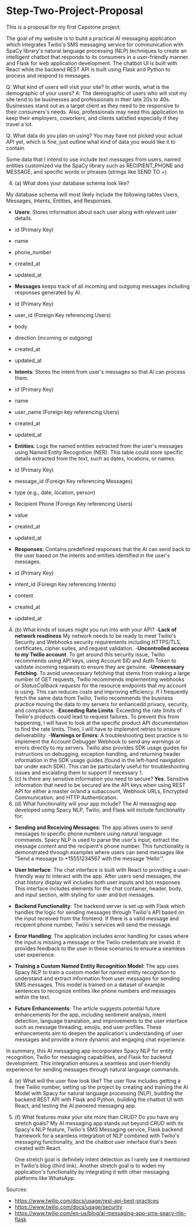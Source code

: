 # Step-Two-Project-Proposal
This is a proposal for my first Capstone project.

The goal of my website is to build a practical AI messaging application which integrates Twilio's SMS messaging service for communication with SpaCy library's natural language processing (NLP) techniques to create an intelligent chatbot that responds to its consumers in a user-friendly manner. and Flask for web application development. The chatbot UI is built with React while the backend REST API is built using Flask and Python to process and respond to messages.

Q: What kind of users will visit your site? In other words, what is the demographic of your users?
A: The demographic of users who will visit my site tend to be businesses and professionals in their late 20s to 40s. Businesses stand out as a target client as they need to be responsive to their consumers's needs. Also, professionals may need this application to keep their employers, coworkers, and clients satisfied especially if they travel a lot.

Q: What data do you plan on using? You may have not picked your actual API yet, which is fine, just outline what kind of data you would like it to contain.

Some data that I intend to use include text messages from users, named entities customized via the SpaCy library such as RECIPIENT_PHONE and MESSAGE, and specific words or phrases (strings like SEND TO +). 

4. (a) What does your database schema look like?

My database schema will most likely include the following tables Users, Messages, Intents, Entities, and Responses. 

- **Users**: Stores information about each user along with relevant user details.
 - id (Primary Key)
 - name
 - phone_number
 - created_at
 - updated_at

- **Messages** keeps track of all incoming and outgoing messages including responses generated by AI.
 - id (Primary Key)
 - user_id (Foreign Key referencing Users)
 - body
 - direction (incoming or outgoing)
 - created_at
 - updated_at

- **Intents**: Stores the intent from user's messages so that AI can process them. 
 - id (Primary Key)
 - name
 - user_name (Foreign key referencing Users)
 - created_at
 - updated_at

- **Entities**: Logs the named entities extracted from the user's messages using Named Entity Recognition (NER). This table could store specific details extracted from the text, such as dates, locations, or names.
 - id (Primary Key)
 - message_id (Foreign Key referencing Messages)
 - type (e.g., date, location, person)
 - Recipient Phone (Foreign Key referencing Users)
 - value
 - created_at
 - updated_at

- **Responses**: Contains predefined responses that the AI can send back to the user based on the intents and entities identified in the user's messages.
 - id (Primary Key)
 - intent_id (Foreign Key referencing Intents)
 - content
 - created_at
 - updated_at

4. (b) What kinds of issues might you run into with your API?
   -**Lack of network readiness** My network needs to be ready to meet Twilio's Security and Webhooks security requirements including HTTPS/TLS, certificates, cipher suites, and request validation.
   -**Uncontrolled access to my Twilio account**. To get around this security issue, Twilio recommends using API keys, using Account SID and Auth Token to validate incoming requests to ensure they are genuine.
   -**Unnecessary Fetching**. To avoid unnecessary fetching that stems from making a large number of GET requests, Twilio recommends implementing webhooks or _StatusCallback requests_ for the resource endpoints that my account is using. This can reduces costs and improving efficiency. If I frequently fetch the same data from Twilio, Twilio recommends the business practice moving the data to my servers for enhancedd privacy, security, and compliance.
-**Exceeding Rate Limits**: Exceeding the rate limits of Twilio's products could lead to request failures. To prevent this from happening, I will have to look at the specific product API documentation to find the rate limits. Then, I will have to implement retries to ensure deliverability. 
-**Warnings or Errors**: A troubleshooting best practice is to implement the Account Debugger Webhook to send any warnings or errors directly to my servers. Twilio also provides SDK usage guides for instructions on debugging, exception handling, and returning header information in the SDK usage guides (found in the left-hand navigation bar under each SDK). This can be particularly useful for troubleshooting issues and escalating them to support if necessary 1.
4. (c) Is there any sensitive information you need to secure?
  **Yes**. Sensitive information that need to be secured are the API keys when using REST API for either a master or/and a subaccount, Webhook URLs, Encrypted Communication, and HTTP Authentication.
4. (d) What functionality will your app include?
   The AI messaging app developed using Spacy NLP, Twilio, and Flask will include functionality for:
   
- **Sending and Receiving Messages**: The app allows users to send messages to specific phone numbers using natural language commands. Spacy NLP is used to parse the user's input, extract the message content and the recipient's phone number. This functionality is demonstrated through examples where users can send messages like "Send a message to +15551234567 with the message 'Hello'".

- **User Interface**: The chat interface is built with React to providing a user-friendly way to interact with the app. After users send messages, the chat history display will includes both user inputs and bot responses. This interface includes elements for the chat container, header, body, and input section, with styling for user and bot messages.

- **Backend Functionality**: The backend server is set up with Flask which handles the logic for sending messages through Twilio's API based on the input received from the frontend. If there is a valid message and recipient phone number, Twilio's services will send the message.
  
- **Error Handling**: The application includes error handling for cases where the input is missing a message or the Twilio credentials are invalid. It provides feedback to the user in these scenarios to ensure a seamless user experience.

- **Training a Custom Named Entity Recognition Model**: The app uses Spacy NLP to train a custom model for named entity recognition to understand and extract information from user messages for sending SMS messages. This model is trained on a dataset of example sentences to recognize entities like phone numbers and messages within the text.

- **Future Enhancements**: The article suggests potential future enhancements for the app, including sentiment analysis, intent detection, language translation, and improvements to the user interface such as message threading, emojis, and user profiles. These enhancements aim to deepen the application's understanding of user messages and provide a more dynamic and engaging chat experience.

In summary, this AI messaging app incorporates Spacy NLP for entity recognition, Twilio for messaging capabilities, and Flask for backend development. This integration ensures a seamless and user-friendly experience for sending messages through natural language commands.

4. (e) What will the user flow look like?
   The user flow includes getting a free Twilio number, setting up the project by creating and training the AI Model with Spacy for natural language processing (NLP), building the backend REST API with Flask and Python, building the chatbot UI with React, and testing the AI pwoered messaging app.

4. (f) What features make your site more than CRUD? Do you have any stretch goals?
   My AI messaging app stands out beyond CRUD with its Spacy's NLP feature, Twilio's SMS Messaging service, Flask backend framework for a seamless integration of NLP combined with Twilio's messaging functionality, and the chatbot user interface that's been created with React.
   
   One stretch goal is definitely intent detection as I rarely see it mentioned in Twilio's blog (third link). Another stretch goal is to widen my application's functionality by integrating it with other messaging platforms like WhatsApp.
   
Sources: 
- https://www.twilio.com/docs/usage/rest-api-best-practices
- https://www.twilio.com/docs/usage/security
- https://www.twilio.com/en-us/blog/ai-messaging-app-sms-spacy-nlp-flask 

